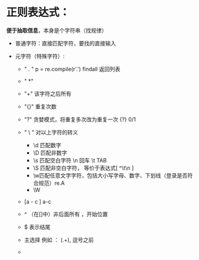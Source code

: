 # 正则表达式：

**便于抽取信息**，本身是个字符串（找规律）

- 普通字符：直接匹配字符，要找的直接输入

- 元字符（特殊字符）:  

  - " . "    p = re.compile(r'.')  findall 返回列表
  - " *"   
  - "+"     该字符之后所有
  - "{}"   重复次数
  - "?" 贪婪模式，将重复多次改为重复一次       {?} 0/1
  - "  \ "  对以上字符的转义
    - \d  匹配数字
    - \D 匹配非数字
    - \s 匹配空白字符  \n 回车   \t TAB
    - \S 匹配非空白字符， 等价于表达式[ ^\t\n ]
    - \w匹配任意文字字符，包括大小写字母、数字、下划线（登录是否符合规范）re.A
    - \W

  - [a -  c ]  a-c
  - ^ （在[]中）非后面所有 ，开始位置
  - $    表示结尾
  - 主选择   例如  ： (.+),    逗号之前
  - 